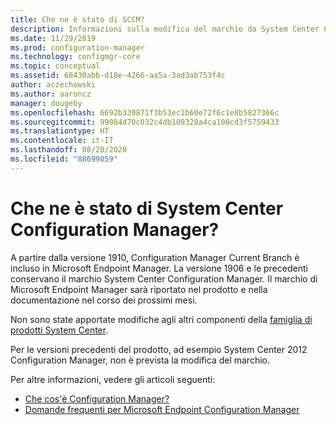 ```yaml
---
title: Che ne è stato di SCCM?
description: Informazioni sulla modifica del marchio da System Center Configuration Manager a Microsoft Endpoint Configuration Manager
ms.date: 11/29/2019
ms.prod: configuration-manager
ms.technology: configmgr-core
ms.topic: conceptual
ms.assetid: 68430abb-d18e-4266-aa5a-3ad3ab753f4c
author: aczechowski
ms.author: aaroncz
manager: dougeby
ms.openlocfilehash: 6692b339871f3b53ec1b60e72f6c1e8b5827366c
ms.sourcegitcommit: 99084d70c032c4db109328a4ca100cd3f5759433
ms.translationtype: HT
ms.contentlocale: it-IT
ms.lasthandoff: 08/20/2020
ms.locfileid: "88699059"
---
```

# <a name="what-happened-to-system-center-configuration-manager"></a>Che ne è stato di System Center Configuration Manager?

A partire dalla versione 1910, Configuration Manager Current Branch è incluso in Microsoft Endpoint Manager. La versione 1906 e le precedenti conservano il marchio System Center Configuration Manager. Il marchio di Microsoft Endpoint Manager sarà riportato nel prodotto e nella documentazione nel corso dei prossimi mesi.

Non sono state apportate modifiche agli altri componenti della [famiglia di prodotti System Center](/system-center).

Per le versioni precedenti del prodotto, ad esempio System Center 2012 Configuration Manager, non è prevista la modifica del marchio.

Per altre informazioni, vedere gli articoli seguenti:

- [Che cos'è Configuration Manager?](introduction.md)
- [Domande frequenti per Microsoft Endpoint Configuration Manager](microsoft-endpoint-manager-faq.md)